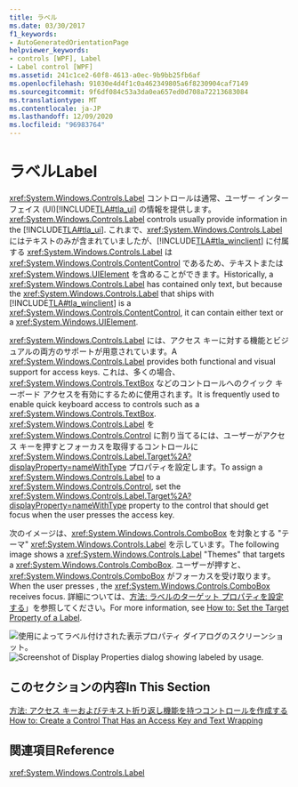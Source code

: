 ```yaml
---
title: ラベル
ms.date: 03/30/2017
f1_keywords:
- AutoGeneratedOrientationPage
helpviewer_keywords:
- controls [WPF], Label
- Label control [WPF]
ms.assetid: 241c1ce2-60f8-4613-a0ec-9b9bb25fb6af
ms.openlocfilehash: 91030e4d4f1c0a462349805a6f8230904caf7149
ms.sourcegitcommit: 9f6df084c53a3da0ea657ed0d708a72213683084
ms.translationtype: MT
ms.contentlocale: ja-JP
ms.lasthandoff: 12/09/2020
ms.locfileid: "96983764"
---
```

# <a name="label"></a><span data-ttu-id="3d6b8-102">ラベル</span><span class="sxs-lookup"><span data-stu-id="3d6b8-102">Label</span></span>

<span data-ttu-id="3d6b8-103"><xref:System.Windows.Controls.Label> コントロールは通常、ユーザー インターフェイス (UI)[!INCLUDE[TLA#tla_ui](../../../includes/tlasharptla-ui-md.md)] の情報を提供します。</span><span class="sxs-lookup"><span data-stu-id="3d6b8-103"><xref:System.Windows.Controls.Label> controls usually provide information in the [!INCLUDE[TLA#tla_ui](../../../includes/tlasharptla-ui-md.md)].</span></span>  <span data-ttu-id="3d6b8-104">これまで、<xref:System.Windows.Controls.Label> にはテキストのみが含まれていましたが、[!INCLUDE[TLA#tla_winclient](../../../includes/tlasharptla-winclient-md.md)] に付属する <xref:System.Windows.Controls.Label> は <xref:System.Windows.Controls.ContentControl> であるため、テキストまたは <xref:System.Windows.UIElement> を含めることができます。</span><span class="sxs-lookup"><span data-stu-id="3d6b8-104">Historically, a <xref:System.Windows.Controls.Label> has contained only text, but because the <xref:System.Windows.Controls.Label> that ships with [!INCLUDE[TLA#tla_winclient](../../../includes/tlasharptla-winclient-md.md)] is a <xref:System.Windows.Controls.ContentControl>, it can contain either text or a <xref:System.Windows.UIElement>.</span></span>  
  
 <span data-ttu-id="3d6b8-105"><xref:System.Windows.Controls.Label> には、アクセス キーに対する機能とビジュアルの両方のサポートが用意されています。</span><span class="sxs-lookup"><span data-stu-id="3d6b8-105">A <xref:System.Windows.Controls.Label> provides both functional and visual support for access keys.</span></span> <span data-ttu-id="3d6b8-106">これは、多くの場合、<xref:System.Windows.Controls.TextBox> などのコントロールへのクイック キーボード アクセスを有効にするために使用されます。</span><span class="sxs-lookup"><span data-stu-id="3d6b8-106">It is frequently used to enable quick keyboard access to controls such as a <xref:System.Windows.Controls.TextBox>.</span></span> <span data-ttu-id="3d6b8-107"><xref:System.Windows.Controls.Label> を <xref:System.Windows.Controls.Control> に割り当てるには、ユーザーがアクセス キーを押すとフォーカスを取得するコントロールに <xref:System.Windows.Controls.Label.Target%2A?displayProperty=nameWithType> プロパティを設定します。</span><span class="sxs-lookup"><span data-stu-id="3d6b8-107">To assign a <xref:System.Windows.Controls.Label> to a <xref:System.Windows.Controls.Control>, set the <xref:System.Windows.Controls.Label.Target%2A?displayProperty=nameWithType> property to the control that should get focus when the user presses the access key.</span></span>  
  
 <span data-ttu-id="3d6b8-108">次のイメージは、<xref:System.Windows.Controls.ComboBox> を対象とする "テーマ" <xref:System.Windows.Controls.Label> を示しています。</span><span class="sxs-lookup"><span data-stu-id="3d6b8-108">The following image shows a <xref:System.Windows.Controls.Label> "Themes" that targets a <xref:System.Windows.Controls.ComboBox>.</span></span>  <span data-ttu-id="3d6b8-109">ユーザーが押すと、<xref:System.Windows.Controls.ComboBox> がフォーカスを受け取ります。</span><span class="sxs-lookup"><span data-stu-id="3d6b8-109">When the user presses , the <xref:System.Windows.Controls.ComboBox> receives focus.</span></span>  <span data-ttu-id="3d6b8-110">詳細については、[方法: ラベルのターゲット プロパティを設定する](/previous-versions/dotnet/netframework-3.5/ms752101(v=vs.90))」を参照してください。</span><span class="sxs-lookup"><span data-stu-id="3d6b8-110">For more information, see [How to: Set the Target Property of a Label](/previous-versions/dotnet/netframework-3.5/ms752101(v=vs.90)).</span></span>  
  
 <span data-ttu-id="3d6b8-111">![使用によってラベル付けされた表示プロパティ ダイアログのスクリーンショット。](./media/label/display-properties-labeled-by.png "LabeledBy")</span><span class="sxs-lookup"><span data-stu-id="3d6b8-111">![Screenshot of Display Properties dialog showing labeled by usage.](./media/label/display-properties-labeled-by.png "LabeledBy")</span></span>  
  
## <a name="in-this-section"></a><span data-ttu-id="3d6b8-112">このセクションの内容</span><span class="sxs-lookup"><span data-stu-id="3d6b8-112">In This Section</span></span>  

 [<span data-ttu-id="3d6b8-113">方法: アクセス キーおよびテキスト折り返し機能を持つコントロールを作成する</span><span class="sxs-lookup"><span data-stu-id="3d6b8-113">How to: Create a Control That Has an Access Key and Text Wrapping</span></span>](how-to-create-a-control-that-has-an-access-key-and-text-wrapping.md)  
  
## <a name="reference"></a><span data-ttu-id="3d6b8-114">関連項目</span><span class="sxs-lookup"><span data-stu-id="3d6b8-114">Reference</span></span>  

 <xref:System.Windows.Controls.Label>

